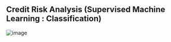 ## Credit Risk Analysis (Supervised Machine Learning : Classification)

![image](https://github.com/user-attachments/assets/4ac6c91f-55bc-41b8-aee5-e58aecd64ebb)

